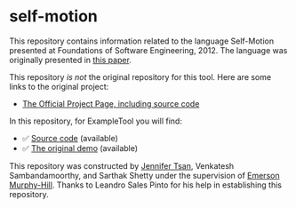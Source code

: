# self-motion

This repository contains information related to the language Self-Motion presented at Foundations of Software Engineering, 2012. The language was originally presented in [this paper](http://dl.acm.org/citation.cfm?doid=2393596.2393602).

This repository _is not_ the original repository for this tool. Here are some links to the original project:
* [The Official Project Page, including source code](http://www.dsol-lang.net/self-motion.html)

In this repository, for ExampleTool you will find:
* :white_check_mark: [Source code](https://github.com/leandroshp/self-motion) (available)
* :white_check_mark: [The original demo](https://github.com/leandroshp/self-motion/tree/master/examples/ShopReview) (available)

This repository was constructed by [Jennifer Tsan](https://github.com/jentsan), Venkatesh Sambandamoorthy, and Sarthak Shetty under the supervision of [Emerson Murphy-Hill](https://github.com/CaptainEmerson). Thanks to Leandro Sales Pinto for his help in establishing this repository. 
